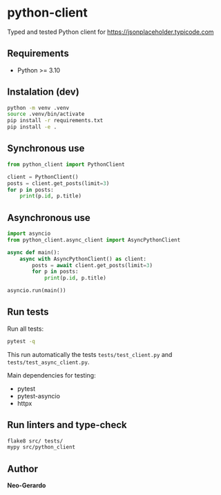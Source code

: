 # python-client

Typed and tested Python client for https://jsonplaceholder.typicode.com

## Requirements
- Python >= 3.10


## Instalation (dev)

```bash
python -m venv .venv
source .venv/bin/activate
pip install -r requirements.txt
pip install -e .
```

## Synchronous use

```python
from python_client import PythonClient

client = PythonClient()
posts = client.get_posts(limit=3)
for p in posts:
    print(p.id, p.title)
```

## Asynchronous use

```python
import asyncio
from python_client.async_client import AsyncPythonClient

async def main():
    async with AsyncPythonClient() as client:
        posts = await client.get_posts(limit=3)
        for p in posts:
            print(p.id, p.title)

asyncio.run(main())
```

## Run tests

Run all tests:

```bash
pytest -q
```

This run automatically the tests `tests/test_client.py` and `tests/test_async_client.py`.

Main dependencies for testing:
- pytest
- pytest-asyncio
- httpx

## Run linters and type-check

```bash
flake8 src/ tests/
mypy src/python_client
```

## Author
**Neo-Gerardo**